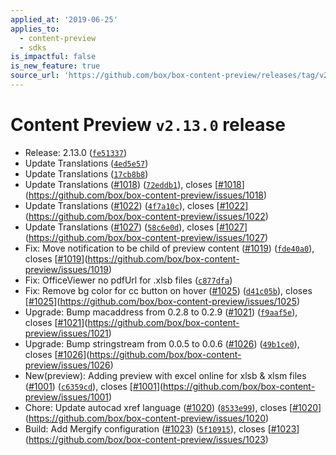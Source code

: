 ```yaml
---
applied_at: '2019-06-25'
applies_to:
  - content-preview
  - sdks
is_impactful: false
is_new_feature: true
source_url: 'https://github.com/box/box-content-preview/releases/tag/v2.13.0'
---
```


# Content Preview `v2.13.0` release


* Release: 2.13.0 ([`fe51337`](https://github.com/box/box-content-preview/commit[`fe51337`](https://github.com/box/box-content-preview/commit/fe51337)))
* Update Translations ([`4ed5e57`](https://github.com/box/box-content-preview/commit[`4ed5e57`](https://github.com/box/box-content-preview/commit/4ed5e57)))
* Update Translations ([`17cb8b8`](https://github.com/box/box-content-preview/commit[`17cb8b8`](https://github.com/box/box-content-preview/commit/17cb8b8)))
* Update Translations ([#1018](https://github.com/box/box-content-preview/pull/1018)) ([`72eddb1`](https://github.com/box/box-content-preview/commit[`72eddb1`](https://github.com/box/box-content-preview/commit/72eddb1))), closes [[#1018](https://github.com/box/box-content-preview/pull/1018)](https://github.com/box/box-content-preview/issues/1018)
* Update Translations ([#1022](https://github.com/box/box-content-preview/pull/1022)) ([`4f7a10c`](https://github.com/box/box-content-preview/commit[`4f7a10c`](https://github.com/box/box-content-preview/commit/4f7a10c))), closes [[#1022](https://github.com/box/box-content-preview/pull/1022)](https://github.com/box/box-content-preview/issues/1022)
* Update Translations ([#1027](https://github.com/box/box-content-preview/pull/1027)) ([`58c6e0d`](https://github.com/box/box-content-preview/commit[`58c6e0d`](https://github.com/box/box-content-preview/commit/58c6e0d))), closes [[#1027](https://github.com/box/box-content-preview/pull/1027)](https://github.com/box/box-content-preview/issues/1027)
* Fix: Move notification to be child of preview content ([#1019](https://github.com/box/box-content-preview/pull/1019)) ([`fde40a0`](https://github.com/box/box-content-preview/commit[`fde40a0`](https://github.com/box/box-content-preview/commit/fde40a0))), closes [[#1019](https://github.com/box/box-content-preview/pull/1019)](https://github.com/box/box-content-preview/issues/1019)
* Fix: OfficeViewer no pdfUrl for .xlsb files ([`c877dfa`](https://github.com/box/box-content-preview/commit[`c877dfa`](https://github.com/box/box-content-preview/commit/c877dfa)))
* Fix: Remove bg color for cc button on hover ([#1025](https://github.com/box/box-content-preview/pull/1025)) ([`d41c05b`](https://github.com/box/box-content-preview/commit[`d41c05b`](https://github.com/box/box-content-preview/commit/d41c05b))), closes [[#1025](https://github.com/box/box-content-preview/pull/1025)](https://github.com/box/box-content-preview/issues/1025)
* Upgrade: Bump macaddress from 0.2.8 to 0.2.9 ([#1021](https://github.com/box/box-content-preview/pull/1021)) ([`f9aaf5e`](https://github.com/box/box-content-preview/commit[`f9aaf5e`](https://github.com/box/box-content-preview/commit/f9aaf5e))), closes [[#1021](https://github.com/box/box-content-preview/pull/1021)](https://github.com/box/box-content-preview/issues/1021)
* Upgrade: Bump stringstream from 0.0.5 to 0.0.6 ([#1026](https://github.com/box/box-content-preview/pull/1026)) ([`49b1ce0`](https://github.com/box/box-content-preview/commit[`49b1ce0`](https://github.com/box/box-content-preview/commit/49b1ce0))), closes [[#1026](https://github.com/box/box-content-preview/pull/1026)](https://github.com/box/box-content-preview/issues/1026)
* New(preview): Adding preview with excel online for xlsb & xlsm files ([#1001](https://github.com/box/box-content-preview/pull/1001)) ([`c6359cd`](https://github.com/box/box-content-preview/commit[`c6359cd`](https://github.com/box/box-content-preview/commit/c6359cd))), closes [[#1001](https://github.com/box/box-content-preview/pull/1001)](https://github.com/box/box-content-preview/issues/1001)
* Chore: Update autocad xref language ([#1020](https://github.com/box/box-content-preview/pull/1020)) ([`8533e99`](https://github.com/box/box-content-preview/commit[`8533e99`](https://github.com/box/box-content-preview/commit/8533e99))), closes [[#1020](https://github.com/box/box-content-preview/pull/1020)](https://github.com/box/box-content-preview/issues/1020)
* Build: Add Mergify configuration ([#1023](https://github.com/box/box-content-preview/pull/1023)) ([`5f10915`](https://github.com/box/box-content-preview/commit[`5f10915`](https://github.com/box/box-content-preview/commit/5f10915))), closes [[#1023](https://github.com/box/box-content-preview/pull/1023)](https://github.com/box/box-content-preview/issues/1023)



